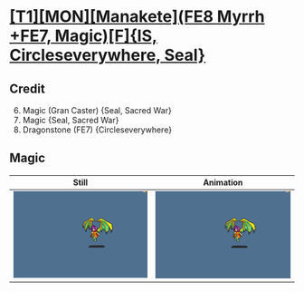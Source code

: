 # [\[T1\]\[MON\]\[Manakete\]\(FE8 Myrrh +FE7, Magic\)\[F\]{IS, Circleseverywhere, Seal}](../)

## Credit

6. Magic (Gran Caster) {Seal, Sacred War}
6. Magic {Seal, Sacred War}
8. Dragonstone (FE7) {Circleseverywhere}
	
## Magic

| Still | Animation |
| :---: | :-------: |
| ![Magic still](./Magic_000.png) | ![Magic animation](./Magic.gif) |
